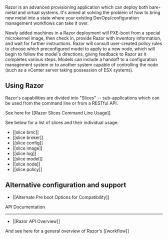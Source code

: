 Razor is an advanced provisioning application which can deploy both bare-metal and virtual systems. It's aimed at solving the problem of how to bring new metal into a state where your existing DevOps/configuration management workflows can take it over.

Newly added machines in a Razor deployment will PXE-boot from a special microkernel image, then check in, provide Razor with inventory information, and wait for further instructions. Razor will consult user-created policy rules to choose which preconfigured model to apply to a new node, which will begin to follow the model's directions, giving feedback to Razor as it completes various steps. Models can include a handoff to a configuration management system or to another system capable of controlling the node (such as a vCenter server taking possession of ESX systems).

Using Razor
-----

Razor's capabilities are divided into "Slices" -- sub-applications which can be used from the command line or from a RESTful API.

See here for [[Razor Slices Command Line Usage]].

See below for a list of slices and their individual usage:

* [[slice bmc]]
* [[slice broker]]
* [[slice config]]
* [[slice image]]
* [[slice log]]
* [[slice model]]
* [[slice node]]
* [[slice policy]]

Alternative configuration and support
-----

* [[Alternate Pre boot Options for Compatibility]]

API Documentation

----

* [[Razor API Overview]]

And see here for a general overview of Razor's [[workflow]]